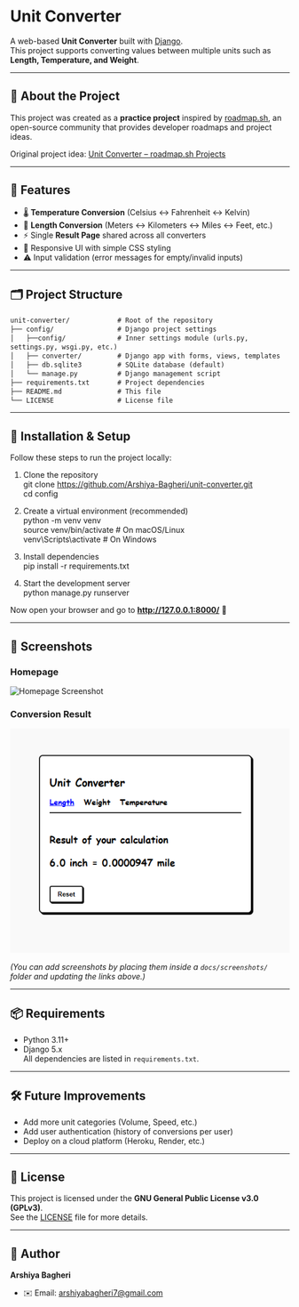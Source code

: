 # Unit Converter

A web-based **Unit Converter** built with [Django](https://www.djangoproject.com/).  
This project supports converting values between multiple units such as **Length, Temperature, and Weight**.  

---

## 📖 About the Project
This project was created as a **practice project** inspired by [roadmap.sh](https://roadmap.sh), an open-source community that provides developer roadmaps and project ideas.  

Original project idea: [Unit Converter – roadmap.sh Projects](https://roadmap.sh/projects/unit-converter)  

---

## 🚀 Features
- 🌡️ **Temperature Conversion** (Celsius ↔ Fahrenheit ↔ Kelvin)  
- 📏 **Length Conversion** (Meters ↔ Kilometers ↔ Miles ↔ Feet, etc.)  
- ⚡ Single **Result Page** shared across all converters  
- 🎨 Responsive UI with simple CSS styling  
- ⚠️ Input validation (error messages for empty/invalid inputs)  

---

## 🗂️ Project Structure
```
unit-converter/            # Root of the repository  
├── config/                # Django project settings  
│   ├──config/             # Inner settings module (urls.py, settings.py, wsgi.py, etc.)  
│   ├── converter/         # Django app with forms, views, templates 
│   ├── db.sqlite3         # SQLite database (default)  
│   └── manage.py          # Django management script  
├── requirements.txt       # Project dependencies  
├── README.md              # This file  
└── LICENSE                # License file  
```
---

## 🔧 Installation & Setup
Follow these steps to run the project locally:

1. Clone the repository  
   git clone https://github.com/Arshiya-Bagheri/unit-converter.git  
   cd config 

2. Create a virtual environment (recommended)  
   python -m venv venv  
   source venv/bin/activate   # On macOS/Linux  
   venv\Scripts\activate      # On Windows  

3. Install dependencies  
   pip install -r requirements.txt  

4. Start the development server  
   python manage.py runserver  

Now open your browser and go to **http://127.0.0.1:8000/** 🎉  

---

## 📸 Screenshots
### Homepage
![Homepage Screenshot](docs/screenshots/homepage.png)

### Conversion Result
![Result Screenshot](docs/screenshots/result.png)

*(You can add screenshots by placing them inside a `docs/screenshots/` folder and updating the links above.)*  

---

## 📦 Requirements
- Python 3.11+  
- Django 5.x  
All dependencies are listed in `requirements.txt`.  

---

## 🛠️ Future Improvements
- Add more unit categories (Volume, Speed, etc.)  
- Add user authentication (history of conversions per user)  
- Deploy on a cloud platform (Heroku, Render, etc.)  

---

## 📜 License
This project is licensed under the **GNU General Public License v3.0 (GPLv3)**.  
See the [LICENSE](./LICENSE) file for more details.  

---

## 👤 Author
**Arshiya Bagheri**   
- ✉️ Email: arshiyabagheri7@gmail.com  
